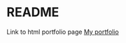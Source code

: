 # README

Link to html portfolio page [My portfolio ](https://caiosantosstl.github.io/caioss-portifolio/portifolio.html)
